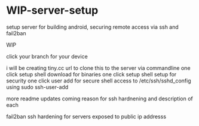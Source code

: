# WIP-server-setup
setup server for building android, securing remote access via ssh and fail2ban

WIP

click your branch for your device

i will be creating tiny.cc url to clone this to the server via commandline
one click setup shell download for binaries
one click setup shell setup for security
one click user add for secure shell access to /etc/ssh/sshd_config using sudo ssh-user-add 

more readme updates coming
reason for ssh hardnening and description of each

fail2ban ssh hardening for servers exposed to public ip addresss
